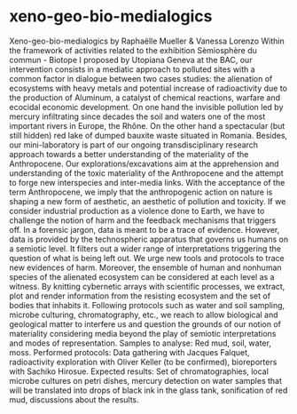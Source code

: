 # xeno-geo-bio-medialogics
Xeno-geo-bio-medialogics by Raphaëlle Mueller &amp; Vanessa Lorenzo   Within the framework of activities related to the exhibition Sèmiosphère du commun - Biotope I proposed by Utopiana Geneva at the BAC, our intervention consists in a mediatic approach to polluted sites with a common factor in dialogue between two cases studies: the alienation of ecosystems with heavy metals and potential increase of radioactivity due to the production of Aluminum, a catalyst of chemical reactions, warfare and ecocidal economic development. On one hand the invisible pollution led by mercury infiltrating since decades the soil and waters one of the most important rivers in Europe, the Rhône. On the other hand a spectacular (but still hidden) red lake of dumped bauxite waste situated in Romania.   Besides, our mini-laboratory is part of our ongoing transdisciplinary research approach towards a better understanding of the materiality of the Anthropocene. Our explorations/excavations aim at the apprehension and understanding of the toxic materiality of the Anthropocene and the attempt to forge new interspecies and inter-media links. With the acceptance of the term Anthropocene, we imply that the anthropogenic action on nature is shaping a new form of aesthetic, an aesthetic of pollution and toxicity. If we consider industrial production as a violence done to Earth, we have to challenge the notion of harm and the feedback mechanisms that triggers off. In a forensic jargon, data is meant to be  a trace of evidence. However, data is provided by the technospheric apparatus that governs us humans on a semiotic level. It filters out a wider range of interpretations triggering the question of what is being left out. We urge new tools and protocols to trace new evidences of harm.   Moreover, the ensemble of human and nonhuman species of the alienated ecosystem can be considered at each level as a witness. By knitting cybernetic arrays with scientific processes, we extract, plot and render information from the resisting ecosystem and the set of bodies that inhabits it. Following protocols such as water and soil sampling, microbe culturing, chromatography, etc., we reach to allow biological and geological matter to interfere us and question the grounds of our notion of materiality considering media beyond the play of semiotic interpretations and modes of representation.   Samples to analyse: Red mud, soil, water, moss.  Performed protocols: Data gathering with Jacques Falquet, radioactivity exploration with Oliver Keller (to be confirmed), bioreporters with Sachiko Hirosue.  Expected results: Set of chromatographies, local microbe cultures on petri dishes, mercury detection on water samples that will be translated into drops of black ink in the glass tank, sonification of red mud, discussions about the results.
